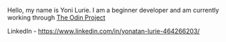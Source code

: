 Hello, my name is Yoni Lurie. 
I am a beginner developer and am currently working through [The Odin Project](https://www.theodinproject.com)

LinkedIn - https://www.linkedin.com/in/yonatan-lurie-464266203/
<!---
yonilurie/yonilurie is a ✨ special ✨ repository because its `README.md` (this file) appears on your GitHub profile.
You can click the Preview link to take a look at your changes.
--->
